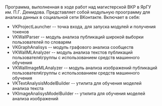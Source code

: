Программа, выполненная в ходе работ над магистерской ВКР в ЯрГУ им. П.Г. Демидова.
Представляет собой модульную проограмму для анализа данных в социальной сети ВКонтакте.
Включает в себя:
- VKProjectLauncher -- точка входа, для запуска модулей и получения токенов
- VKWallParser -- модуль анализа публикаций широкой выборки пользователей по словарям
- VKGraphAnalisys -- модуль графового анализа сообществ
- VKWallMLAnalyzer -- модуль анализа текстов публикаций пользователя\группы с использованием средств машинного обучения
- VKWallImageMLAnalyzer -- модуль анализа изображений публикаций пользователя\группы с использованием средств машинного обучения
- VKTextAnalysisModelBuilder -- утилита для обучения моделей анализа текста
- VKImageAnalisysModelBuilder -- утилита для обучения моделей анализа изображений
